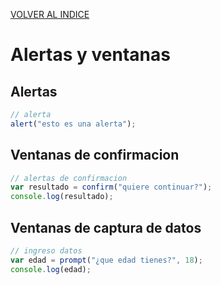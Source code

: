 [VOLVER AL INDICE](../../README.md)

# Alertas y ventanas

## Alertas
```javascript
// alerta
alert("esto es una alerta");
```

## Ventanas de confirmacion

```javascript
// alertas de confirmacion
var resultado = confirm("quiere continuar?");
console.log(resultado);
```

## Ventanas de captura de datos

```javascript
// ingreso datos
var edad = prompt("¿que edad tienes?", 18);
console.log(edad);
```